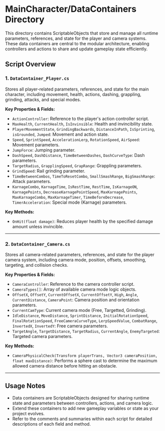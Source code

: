 # MainCharacter/DataContainers Directory

This directory contains ScriptableObjects that store and manage all runtime parameters, references, and state for the player and camera systems. These data containers are central to the modular architecture, enabling controllers and actions to share and update gameplay state efficiently.

## Script Overview

### 1. `DataContainer_Player.cs`
Stores all player-related parameters, references, and state for the main character, including movement, health, actions, dashing, grappling, grinding, attacks, and special modes.

**Key Properties & Fields:**
- `ActionController`: Reference to the player's action controller script.
- `MaxHealth`, `CurrentHealth`, `IsInvinsible`: Health and invincibility state.
- `PlayerMovementState`, `GrindingBackwards`, `DistanceInPath`, `IsSprinting`, `isGrounded`, `Jumped`: Movement and action state.
- `Speed`, `SprintSpeed`, `AccelerationLerp`, `RotationSpeed`, `AirSpeed`: Movement parameters.
- `JumpForce`: Jumping parameter.
- `DashSpeed`, `DashDistance`, `TimeBetweenDashes`, `DashCurveType`: Dash parameters.
- `TargetRadius`, `GrapplingSpeed`, `GrapRange`: Grappling parameters.
- `GrindSpeed`: Rail grinding parameter.
- `TimeBetweenCombos`, `TimeToResetCombo`, `SmallSmashRange`, `BigSmashRange`: Attack parameters.
- `KarnageCombo`, `KarnageTime`, `IsRestTime`, `RestTime`, `IsKarnageON`, `KarnagePoints`, `DecreaseKarnagePointSpeed`, `MaxKarnagePoints`, `MaxKarnageCombo`, `MaxKarnageTimer`, `TimeBeforeDecrease`, `TimerAcceleration`: Special mode (Karnage) parameters.

**Key Methods:**
- `OnHit(float damage)`: Reduces player health by the specified damage amount unless invincible.

---

### 2. `DataContainer_Camera.cs`
Stores all camera-related parameters, references, and state for the player camera system, including camera mode, position, offsets, smoothing, targeting, and collision checks.

**Key Properties & Fields:**
- `CameraController`: Reference to the camera controller script.
- `CameraTypes[]`: Array of available camera mode logic objects.
- `OffsetX`, `OffsetY`, `CurrentOffsetX`, `CurrentOffsetY`, `High`, `Angle`, `CurrentDistance`, `CameraPoint`: Camera position and orientation parameters.
- `CurrentCamType`: Current camera mode (Free, Targetted, Grinding).
- `IdleDistance`, `MoveDistance`, `SprintDistance`, `InitialRotationSpeed`, `FinalRotationSpeed`, `FreeCameraCurveType`, `LerpSpeedValue`, `CombatRange`, `InvertedX`, `InvertedY`: Free camera parameters.
- `TargetAngle`, `TargetDistance`, `TargetRadius`, `CurrentAngle`, `EnemyTargeted`: Targeted camera parameters.

**Key Methods:**
- `CameraPhysicalCheck(Transform playerTrans, Vector3 cameraPosition, float maxDistance)`: Performs a sphere cast to determine the maximum allowed camera distance before hitting an obstacle.

---

## Usage Notes
- Data containers are ScriptableObjects designed for sharing runtime state and parameters between controllers, actions, and camera logic.
- Extend these containers to add new gameplay variables or state as your project evolves.
- Refer to the comments and summaries within each script for detailed descriptions of each field and method.
